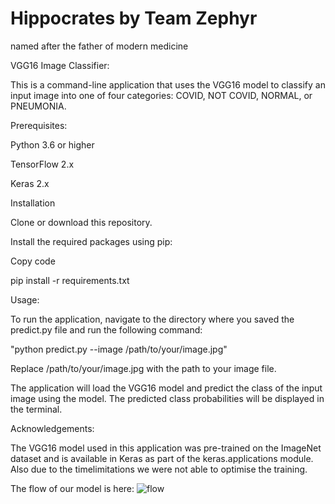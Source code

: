 # Hippocrates by Team Zephyr
named after the father of modern medicine

VGG16 Image Classifier:

This is a command-line application that uses the VGG16 model to classify an input image into one of four categories: COVID, NOT COVID, NORMAL, or PNEUMONIA.

Prerequisites:

Python 3.6 or higher

TensorFlow 2.x

Keras 2.x

Installation

Clone or download this repository.

Install the required packages using pip:

Copy code

pip install -r requirements.txt

Usage:
 
To run the application, navigate to the directory where you saved the predict.py file and run the following command:

"python predict.py --image /path/to/your/image.jpg"

Replace /path/to/your/image.jpg with the path to your image file.

The application will load the VGG16 model and predict the class of the input image using the model. The predicted class probabilities will be displayed in the terminal.

Acknowledgements:

The VGG16 model used in this application was pre-trained on the ImageNet dataset and is available in Keras as part of the keras.applications module. Also due to the timelimitations we were not able to optimise the training.

The flow of our model is here:
![flow](https://user-images.githubusercontent.com/80756651/226812465-7e734ff8-50f2-4932-9529-ace894491420.png)
